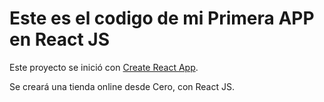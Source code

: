 # Este es el codigo de mi Primera APP en React JS
Este proyecto se inició con [Create React App](https://github.com/facebook/create-react-app).

Se creará una tienda online desde Cero, con React JS.